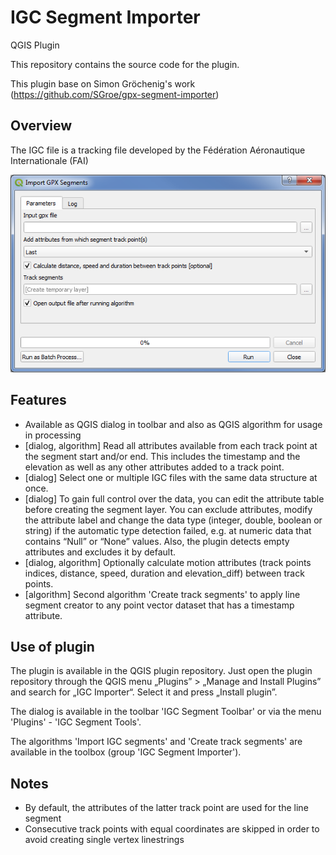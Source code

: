 # IGC Segment Importer
QGIS Plugin

This repository contains the source code for the plugin.

This plugin base on Simon Gröchenig's work (https://github.com/SGroe/gpx-segment-importer)

## Overview

The IGC file is a tracking file developed by the Fédération Aéronautique Internationale (FAI)

![screenshot](img/screenshot.png)

## Features

* Available as QGIS dialog in toolbar and also as QGIS algorithm for usage in processing
* [dialog, algorithm] Read all attributes available from each track point at the segment start and/or end. This includes the timestamp and the elevation as well as any other attributes added to a track point.
* [dialog] Select one or multiple IGC files with the same data structure at once.
* [dialog] To gain full control over the data, you can edit the attribute table before creating the segment layer. You can exclude attributes, modify the attribute label and change the data type (integer, double, boolean or string) if the automatic type detection failed, e.g. at numeric data that contains “Null” or “None” values. Also, the plugin detects empty attributes and excludes it by default.
* [dialog, algorithm] Optionally calculate motion attributes (track points indices, distance, speed, duration and elevation_diff) between track points.
* [algorithm] Second algorithm 'Create track segments' to apply line segment creator to any point vector dataset that has a timestamp attribute.

## Use of plugin

The plugin is available in the QGIS plugin repository. Just open the plugin repository through the QGIS menu „Plugins” > „Manage and Install Plugins” and search for „IGC Importer“. Select it and press „Install plugin”.

The dialog is available in the toolbar 'IGC Segment Toolbar' or via the menu 'Plugins' - 'IGC Segment Tools'.

The algorithms 'Import IGC segments' and 'Create track segments' are available in the toolbox (group 'IGC Segment Importer').

## Notes
* By default, the attributes of the latter track point are used for the line segment
* Consecutive track points with equal coordinates are skipped in order to avoid creating single vertex linestrings
